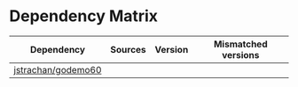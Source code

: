 # Dependency Matrix

Dependency | Sources | Version | Mismatched versions
---------- | ------- | ------- | -------------------
[jstrachan/godemo60](https://github.com/jstrachan/godemo60.git) |  | []() | 

